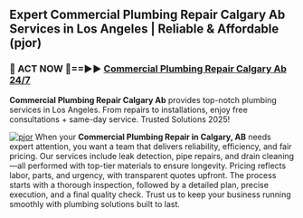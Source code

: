 ## Expert Commercial Plumbing Repair Calgary Ab Services in Los Angeles | Reliable & Affordable (pjor)  

<h3>🚿 ACT NOW 🌟==►► <a href="https://tinyurl.com/2ne6vx2x" rel="nofollow">Commercial Plumbing Repair Calgary Ab 24/7</a></h3>

**Commercial Plumbing Repair Calgary Ab** provides top-notch plumbing services in Los Angeles. From repairs to installations, enjoy free consultations + same-day service. Trusted Solutions 2025!

[![pjor](https://i.imgur.com/4PFF4AK.jpeg)](https://tinyurl.com/2ne6vx2x)
When your **Commercial Plumbing Repair in Calgary, AB** needs expert attention, you want a team that delivers reliability, efficiency, and fair pricing. Our services include leak detection, pipe repairs, and drain cleaning—all performed with top-tier materials to ensure longevity. Pricing reflects labor, parts, and urgency, with transparent quotes upfront. The process starts with a thorough inspection, followed by a detailed plan, precise execution, and a final quality check. Trust us to keep your business running smoothly with plumbing solutions built to last.